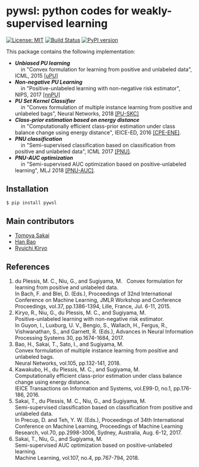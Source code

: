 # pywsl: **py**thon codes for **w**eakly-**s**upervised **l**earning

[![License: MIT](https://img.shields.io/badge/License-MIT-yellow.svg)](https://opensource.org/licenses/MIT)
[![Build Status](https://travis-ci.org/t-sakai-kure/pywsl.svg?branch=master)](https://travis-ci.org/t-sakai-kure/pywsl)
[![PyPI version](https://badge.fury.io/py/pywsl.svg)](https://badge.fury.io/py/pywsl)

This package contains the following implementation:
- ***Unbiased PU learning***  
  &nbsp;&nbsp;&nbsp; in "Convex formulation for learning from positive and unlabeled data", ICML, 2015 [[uPU]](#uPU)
- ***Non-negative PU Learning***  
  &nbsp;&nbsp;&nbsp; in "Positive-unlabeled learning with non-negative risk estimator", NIPS, 2017 [[nnPU]](#nnPU)
- ***PU Set Kernel Classifier***  
  &nbsp;&nbsp;&nbsp; in "Convex formulation of multiple instance learning from positive and unlabeled bags", Neural Networks, 2018 [[PU-SKC]](#pu-skc)
- ***Class-prior estimation based on energy distance***  
  &nbsp;&nbsp;&nbsp; in "Computationally efficient class-prior estimation under class balance change using energy distance", IEICE-ED, 2016 [[CPE-ENE]](#cpe_ene).
- ***PNU classification***  
  &nbsp;&nbsp;&nbsp; in "Semi-supervised classification based on classification from positive and unlabeled data", ICML 2017 [[PNU]](#pnu_mr).
- ***PNU-AUC optimization***  
  &nbsp;&nbsp;&nbsp; in "Semi-supervised AUC optimization based on positive-unlabeled learning", MLJ 2018 [[PNU-AUC]](#pnu_auc).

## Installation
```sh
$ pip install pywsl
```

## Main contributors
- [Tomoya Sakai](https://t-sakai-kure.github.io)
- [Han Bao](http://levelfour.github.io)
- [Ryuichi Kiryo](https://github.com/kiryor)

## References
1. <a name="uPU"> du Plessis, M. C., Niu, G., and Sugiyama, M.   
  Convex formulation for learning from positive and unlabeled data.   
  In Bach, F. and Blei, D. (Eds.), Proceedings of 32nd International Conference on Machine Learning,
  JMLR Workshop and Conference Proceedings, vol.37, pp.1386-1394, Lille, France, Jul. 6-11, 2015. 
1. <a name="nnPU"> Kiryo, R., Niu, G., du Plessis, M. C., and Sugiyama, M.   
  Positive-unlabeled learning with non-negative risk estimator.  
  In Guyon, I.,  Luxburg, U. V., Bengio, S., Wallach, H., Fergus, R., Vishwanathan, S., and Garnett, R. (Eds.), 
  Advances in Neural Information Processing Systems 30, pp.1674-1684, 2017.   
1. <a name="pu-skc"> Bao, H., Sakai, T., Sato, I., and Sugiyama, M.  
  Convex formulation of multiple instance learning from positive and unlabeled bags.  
  Neural Networks, vol.105, pp.132-141, 2018.  
1. <a name="cpe_ene"> Kawakubo, H., du Plessis, M. C., and Sugiyama, M.  
  Computationally efficient class-prior estimation under class balance change using energy distance.   
  IEICE Transactions on Information and Systems, vol.E99-D, no.1, pp.176-186, 2016.
1. <a name="pnu_mr"> Sakai, T., du Plessis, M. C., Niu, G., and Sugiyama, M.   
  Semi-supervised classification based on classification from positive and unlabeled data.   
  In Precup, D. and Teh, Y. W. (Eds.), Proceedings of 34th International Conference on Machine Learning, Proceedings of Machine Learning Research, vol.70, pp.2998-3006, Sydney, Australia, Aug. 6-12, 2017.  
1. <a name="pnu_auc"> Sakai, T., Niu, G., and Sugiyama, M.   
  Semi-supervised AUC optimization based on positive-unlabeled learning.   
  Machine Learning, vol.107, no.4, pp.767-794, 2018.   
